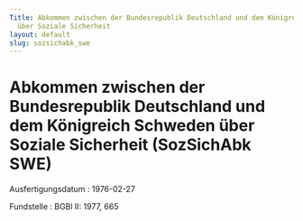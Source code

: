 ```yaml
---
Title: Abkommen zwischen der Bundesrepublik Deutschland und dem Königreich Schweden
  über Soziale Sicherheit
layout: default
slug: sozsichabk_swe
---
```


# Abkommen zwischen der Bundesrepublik Deutschland und dem Königreich Schweden über Soziale Sicherheit (SozSichAbk SWE)

Ausfertigungsdatum
:   1976-02-27

Fundstelle
:   BGBl II: 1977, 665

